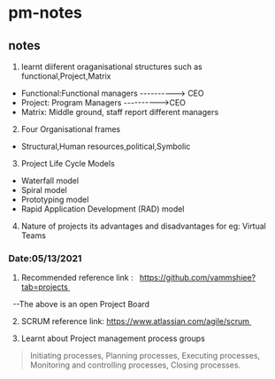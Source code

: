 # pm-notes

## notes

1. learnt diiferent oraganisational structures such as functional,Project,Matrix

* Functional:Functional managers ----------> CEO
* Project: Program Managers ---------->CEO
* Matrix: Middle ground, staff report different managers

2. Four Organisational frames

* Structural,Human resources,political,Symbolic

3.  Project Life Cycle Models

* Waterfall model
* Spiral model
* Prototyping model
* Rapid Application Development (RAD) model

4. Nature of projects its advantages and disadvantages for eg: Virtual Teams

### Date:05/13/2021

1. Recommended reference link :   https://github.com/vammshiee?tab=projects 

  --The above is an open Project Board

2. SCRUM reference link: https://www.atlassian.com/agile/scrum 

3. Learnt about Project management process groups 
> Initiating processes,
> Planning processes,
> Executing processes,
> Monitoring and controlling processes,
> Closing processes.

